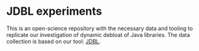 # JDBL experiments

This is an open-science repository with the necessary data and tooling to replicate our investigation of dynamic debloat of Java libraries. The data collection is based on our tool: [JDBL](https://github.com/castor-software/jdbl/).
